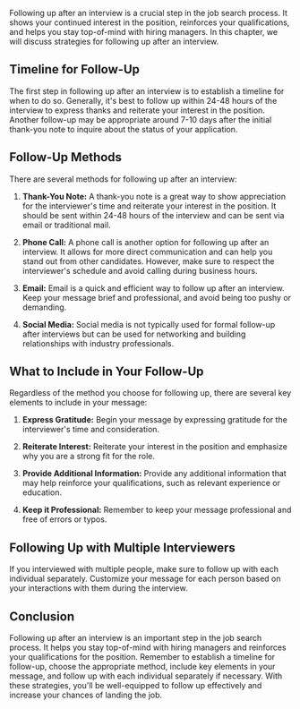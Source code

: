 
Following up after an interview is a crucial step in the job search process. It shows your continued interest in the position, reinforces your qualifications, and helps you stay top-of-mind with hiring managers. In this chapter, we will discuss strategies for following up after an interview.

Timeline for Follow-Up
----------------------

The first step in following up after an interview is to establish a timeline for when to do so. Generally, it's best to follow up within 24-48 hours of the interview to express thanks and reiterate your interest in the position. Another follow-up may be appropriate around 7-10 days after the initial thank-you note to inquire about the status of your application.

Follow-Up Methods
-----------------

There are several methods for following up after an interview:

1. **Thank-You Note:** A thank-you note is a great way to show appreciation for the interviewer's time and reiterate your interest in the position. It should be sent within 24-48 hours of the interview and can be sent via email or traditional mail.

2. **Phone Call:** A phone call is another option for following up after an interview. It allows for more direct communication and can help you stand out from other candidates. However, make sure to respect the interviewer's schedule and avoid calling during business hours.

3. **Email:** Email is a quick and efficient way to follow up after an interview. Keep your message brief and professional, and avoid being too pushy or demanding.

4. **Social Media:** Social media is not typically used for formal follow-up after interviews but can be used for networking and building relationships with industry professionals.

What to Include in Your Follow-Up
---------------------------------

Regardless of the method you choose for following up, there are several key elements to include in your message:

1. **Express Gratitude:** Begin your message by expressing gratitude for the interviewer's time and consideration.

2. **Reiterate Interest:** Reiterate your interest in the position and emphasize why you are a strong fit for the role.

3. **Provide Additional Information:** Provide any additional information that may help reinforce your qualifications, such as relevant experience or education.

4. **Keep it Professional:** Remember to keep your message professional and free of errors or typos.

Following Up with Multiple Interviewers
---------------------------------------

If you interviewed with multiple people, make sure to follow up with each individual separately. Customize your message for each person based on your interactions with them during the interview.

Conclusion
----------

Following up after an interview is an important step in the job search process. It helps you stay top-of-mind with hiring managers and reinforces your qualifications for the position. Remember to establish a timeline for follow-up, choose the appropriate method, include key elements in your message, and follow up with each individual separately if necessary. With these strategies, you'll be well-equipped to follow up effectively and increase your chances of landing the job.
